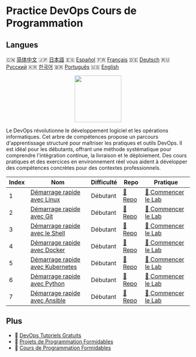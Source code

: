 # Practice DevOps Cours de Programmation

## Langues

🇨🇳 [简体中文](README_zh.md) 🇯🇵 [日本語](README_ja.md) 🇪🇸 [Español](README_es.md) 🇫🇷 [Français](README_fr.md) 🇩🇪 [Deutsch](README_de.md) 🇷🇺 [Русский](README_ru.md) 🇰🇷 [한국어](README_ko.md) 🇧🇷 [Português](README_pt.md) 🇺🇸 [English](README.md) 

<div align="center">
<img width="128px" src="https://file.labex.io/path/a3Od9y18p0bV.png">
</div>

Le DevOps révolutionne le développement logiciel et les opérations informatiques. Cet arbre de compétences propose un parcours d'apprentissage structuré pour maîtriser les pratiques et outils DevOps. Il est idéal pour les débutants, offrant une méthode systématique pour comprendre l'intégration continue, la livraison et le déploiement. Des cours pratiques et des exercices en environnement réel vous aident à développer des compétences concrètes pour des contextes professionnels.

|   Index | Nom                                                                                         | Difficulté   | Repo                                                                 | Pratique                                                                       |
|---------|---------------------------------------------------------------------------------------------|--------------|----------------------------------------------------------------------|--------------------------------------------------------------------------------|
|       1 | [Démarrage rapide avec Linux](https://labex.io/fr/courses/quick-start-with-linux)           | Débutant     | [🔗 Repo](https://github.com/labex-labs/quick-start-with-linux)      | [🚀 Commencer le Lab](https://labex.io/fr/courses/quick-start-with-linux)      |
|       2 | [Démarrage rapide avec Git](https://labex.io/fr/courses/quick-start-with-git)               | Débutant     | [🔗 Repo](https://github.com/labex-labs/quick-start-with-git)        | [🚀 Commencer le Lab](https://labex.io/fr/courses/quick-start-with-git)        |
|       3 | [Démarrage rapide avec le Shell](https://labex.io/fr/courses/quick-start-with-shell)        | Débutant     | [🔗 Repo](https://github.com/labex-labs/quick-start-with-shell)      | [🚀 Commencer le Lab](https://labex.io/fr/courses/quick-start-with-shell)      |
|       4 | [Démarrage rapide avec Docker](https://labex.io/fr/courses/quick-start-with-docker)         | Débutant     | [🔗 Repo](https://github.com/labex-labs/quick-start-with-docker)     | [🚀 Commencer le Lab](https://labex.io/fr/courses/quick-start-with-docker)     |
|       5 | [Démarrage rapide avec Kubernetes](https://labex.io/fr/courses/quick-start-with-kubernetes) | Débutant     | [🔗 Repo](https://github.com/labex-labs/quick-start-with-kubernetes) | [🚀 Commencer le Lab](https://labex.io/fr/courses/quick-start-with-kubernetes) |
|       6 | [Démarrage rapide avec Python](https://labex.io/fr/courses/quick-start-with-python)         | Débutant     | [🔗 Repo](https://github.com/labex-labs/quick-start-with-python)     | [🚀 Commencer le Lab](https://labex.io/fr/courses/quick-start-with-python)     |
|       7 | [Démarrage rapide avec Ansible](https://labex.io/fr/courses/quick-start-with-ansible)       | Débutant     | [🔗 Repo](https://github.com/labex-labs/quick-start-with-ansible)    | [🚀 Commencer le Lab](https://labex.io/fr/courses/quick-start-with-ansible)    |

## Plus

- 🔗 [DevOps Tutoriels Gratuits](https://github.com/labex-labs/devops-free-tutorials)
- 🔗 [Projets de Programmation Formidables](https://github.com/labex-labs/awesome-programming-projects)
- 🔗 [Cours de Programmation Formidables](https://github.com/labex-labs/awesome-programming-courses)

